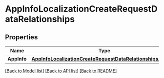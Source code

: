 # AppInfoLocalizationCreateRequestDataRelationships

## Properties

Name | Type | Description | Notes
------------ | ------------- | ------------- | -------------
**AppInfo** | [**AppInfoLocalizationCreateRequestDataRelationshipsAppInfo**](AppInfoLocalizationCreateRequest_data_relationships_appInfo.md) |  | 

[[Back to Model list]](../README.md#documentation-for-models) [[Back to API list]](../README.md#documentation-for-api-endpoints) [[Back to README]](../README.md)


